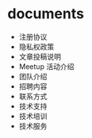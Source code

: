 documents
=========

- 注册协议
- 隐私权政策
- 文章投稿说明
- Meetup 活动介绍
- 团队介绍
- 招聘内容
- 联系方式
- 技术支持
- 技术培训
- 技术服务

